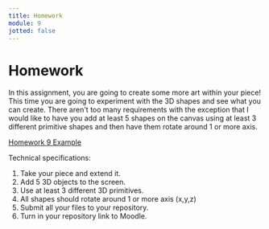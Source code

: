 ```yaml
---
title: Homework
module: 9
jotted: false
---
```


# Homework

In this assignment, you are going to create some more art within your piece! This time you are going to experiment with the 3D shapes and see what you can create. There aren't too many requirements with the exception that I would like to have you add at least 5 shapes on the canvas using at least 3 different primitive shapes and then have them rotate around 1 or more axis.

<a href="https://github.com/Montana-Media-Arts/220_CreativeCoding2-Spring2022-Samples/tree/main/Homework%208" target="_blank">Homework 9 Example</a>

Technical specifications:

1. Take your piece and extend it.
2. Add 5 3D objects to the screen.
3. Use at least 3 different 3D primitives.
4. All shapes should rotate around 1 or more axis (x,y,z)
5. Submit all your files to your repository.
6. Turn in your repository link to Moodle.

